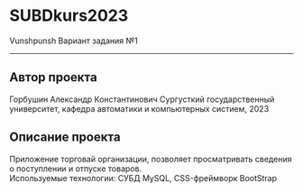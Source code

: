 # SUBDkurs2023
Vunshpunsh Вариант задания №1
***
## Автор проекта
Горбушин Александр Константинович
Сургусткий государственный университет, кафедра автоматики и компьютерных систием, 2023
## Описание проекта
Приложение торговай организации, позволяет просматривать сведения о поступлении и отпуске товаров.  
Используемые технологии: СУБД MySQL, CSS-фреймворк BootStrap

